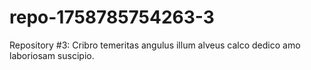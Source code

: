 # repo-1758785754263-3
Repository #3: Cribro temeritas angulus illum alveus calco dedico amo laboriosam suscipio.
